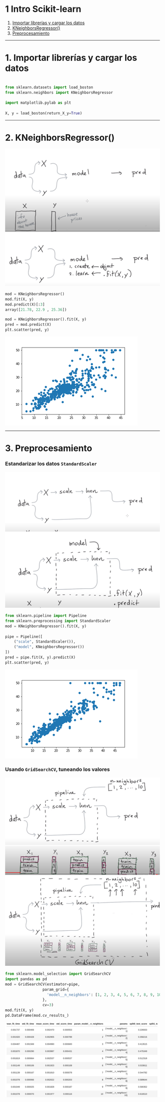 # 1 Intro Scikit-learn
1. [Importar librerías y cargar los datos ](#schema1)
2. [KNeighborsRegressor()](#schema2)
3. [Preprocesamiento](#schema3)

<hr>

<a name="schema1"></a>

# 1. Importar librerías y cargar los datos

~~~python

from sklearn.datasets import load_boston
from sklearn.neighbors import KNeighborsRegressor

import matplotlib.pylab as plt

X, y = load_boston(return_X_y=True)
~~~

<hr>

<a name="schema2"></a>

# 2. KNeighborsRegressor()
![img](./images/001.png)
![img](./images/002.png)
~~~python
mod = KNeighborsRegressor()
mod.fit(X, y)
mod.predict(X)[:3]
array([21.78, 22.9 , 25.36])
~~~

~~~python
mod = KNeighborsRegressor().fit(X, y)
pred = mod.predict(X)
plt.scatter(pred, y)
~~~
![img](./images/n.png)

<hr>

<a name="schema3"></a>

# 3. Preprocesamiento

### Estandarizar los datos `StandardScaler`
![img](./images/003.png)
![img](./images/004.png)
~~~python
from sklearn.pipeline import Pipeline
from sklearn.preprocessing import StandardScaler
mod = KNeighborsRegressor().fit(X, y)

pipe = Pipeline([
    ("scale", StandardScaler()),
    ("model", KNeighborsRegressor())
])
pred = pipe.fit(X, y).predict(X)
plt.scatter(pred, y)
~~~
![img](./images/pipe.png)

### Usando `GridSearchCV`, tuneando los valores
![img](./images/005.png)
![img](./images/006.png)
![img](./images/007.png)
~~~python
from sklearn.model_selection import GridSearchCV
import pandas as pd
mod = GridSearchCV(estimator=pipe,
                 param_grid={
                   'model__n_neighbors': [1, 2, 3, 4, 5, 6, 7, 8, 9, 10]
                 },
                 cv=3)
mod.fit(X, y)
pd.DataFrame(mod.cv_results_)
~~~
![img](./images/008.png)